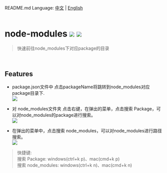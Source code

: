 README.md Language: [中文](https://github.com/zyrong/vscode-node-modules/blob/master/README.md) | [English](https://github.com/zyrong/vscode-node-modules/blob/master/README.en.md)
<br/><br/>

# node-modules ![](https://vsmarketplacebadge.apphb.com/version/zyrong.node-modules.svg) ![](https://vsmarketplacebadge.apphb.com/installs/zyrong.node-modules.svg)

> 快速前往node_modules下对应package的目录

<br/>

## Features

- package.json文件中 点击packageName将跳转到node_modules对应package目录下.   
![](https://raw.githubusercontent.com/zyrong/vscode-node-modules/master/docs/1.gif)

- 对 node_modules文件夹 点击右键，在弹出的菜单，点击搜索 Package，可以对node_modules的package进行搜索。   
![](https://raw.githubusercontent.com/zyrong/vscode-node-modules/master/docs/2.gif)

- 在弹出的菜单中，点击搜索 node_modules，可以对node_modules进行路径搜索。   
![](https://raw.githubusercontent.com/zyrong/vscode-node-modules/master/docs/3.gif)

> 快捷键:  
> 搜索 Package: windows(ctrl+k p)、mac(cmd+k p)  
> 搜索 node_modules: windows(ctrl+k n)、mac(cmd+k n)